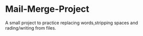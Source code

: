 # Mail-Merge-Project
 A small project to practice replacing words,stripping spaces and rading/writing from files.

